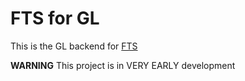 # FTS for GL

This is the GL backend for [FTS](https://github.com/fcatrin/fts)

**WARNING** This project is in VERY EARLY development

